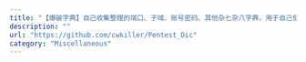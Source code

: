 ```yaml
---
title: "【爆破字典】自己收集整理的端口、子域、账号密码、其他杂七杂八字典，用于自己使用"
description: ""
url: "https://github.com/cwkiller/Pentest_Dic"
category: "Miscellaneous"
---
```

